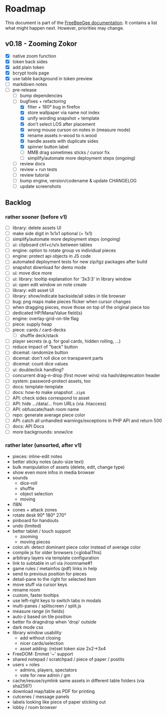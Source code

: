 # Roadmap

This document is part of the [FreeBeeGee documentation](DOCS.md). It contains a list what might happen next. However, priorities may change.

## v0.18 - Zooming Zokor

* [X] native zoom function
* [X] token back sides
* [X] add plain token
* [X] bcrypt tools page
* [X] use table background in token preview
* [ ] markdown notes
* [ ] pre-release
  * [ ] bump dependencies
  * [ ] bugfixes + refactoring
    * [X] filter + 180° bug in firefox
    * [X] store wallpaper via name not index
    * [X] unify wording snapshot + template
    * [X] don't select LOS after placement
    * [X] wrong mouse curson on notes in (measure mode)
    * [X] rename assets n-wood to n.wood
    * [X] handle assets with duplicate sides
    * [X] spinner button label
    * [ ] MMB drag sometimes sticks / cursor fix
    * [ ] simplify/automate more deployment steps (ongoing)
  * [ ] review docs
  * [ ] review + run tests
  * [ ] review tutorial
  * [ ] bump engine, version/codename & update CHANGELOG
  * [ ] update screenshots

## Backlog

### rather sooner (before v1)

* [ ] library: delete assets UI
* [ ] make side digit in 1x1x1 optional (= 1x1)
* [ ] simplify/automate more deployment steps (ongoing)
* [ ] ui: clipboard ctrl+c/v/x between tables
* [ ] engine: option to rotate group vs individual pieces
* [ ] engine: protect api objects in JS code
* [ ] automated deployment tests for new zip/tgz packages after build
* [ ] snapshot download for demo mode
* [ ] ui: move dice more
* [ ] ui: library: tooltip explanation for '3x3:3' in library window
* [ ] ui: open edit window on note create
* [ ] library: edit asset UI
* [ ] library: show/indicate backside/all sides in tile browser
* [ ] bug: png maps make pieces flicker when cursor changes
* [ ] when dragging pieces, move those on top of the original piece too
* [ ] dedicated HP/Mana/Value field(s)
* [ ] engine: overlay-grid-on-tile flag
* [ ] piece: supply heap
* [ ] piece: cards / card-decks
  * [ ] shuffle deck/stack
* [ ] player secrets (e.g. for goal cards, hidden rolling, ...)
* [ ] reduce impact of "back" button
* [ ] dicemat: randomize button
* [ ] dicemat: don't roll dice on transparent parts
* [ ] dicemat: count dice values
* [ ] ui: doubleclick handling?
* [ ] concurrent drag-n-drop (first mover wins) via hash/deprecation header
* [ ] system: password-protect assets, too
* [ ] docs: template-template
* [ ] docs: how-to make snapshot `.zip`s
* [ ] API: check sides correspond to asset
* [ ] API: hide .../data/... from URLs (via .htaccess)
* [ ] API: obfuscate/hash room name
* [ ] repo: generate average piece color
* [ ] API: catch all unhandled warnings/exceptions in PHP API and return 500
* [ ] docs: API Docs
* [ ] more backgrounds: snow/ice

### rather later (unsorted, after v1)

* pieces: inline-edit notes
* better sticky notes (auto-size text)
* bulk manipulation of assets (delete, edit, change type)
* show even more infos in media browser
* sounds
  * dice-roll
  * shuffle
  * object selection
  * moving
* I18N
* cones + attack zones
* rotate desk 90° 180° 270°
* pinboard for handouts
* undo (limited)
* better tablet / touch support
  * zooming
  * moving pieces
* color.sh: detect dominant piece color instead of average color
* compile js for older browsers (<globalThis)
* arbitrary layers via template configuration
* link to subtable in url via /roomname#1
* game rules / metainfos (pdf) links in help
* send to previous position for pieces
* detail-pane to the right for selected item
* move stuff via cursor keys
* rename room
* custom, faster tooltips
* use left-right keys to switch tabs in modals
* multi-panes / splitscreen / split.js
* measure range (in fields)
* auto-z based on tile position
* better fix dragndrop when 'drop' outside
* dark mode css
* library window usability
  * add without closing
  * nicer cards/selection
  * asset adding: (re)set token size 2x2->3x4
* FreeDOM: Emmet '~' support
* shared notepad / scratchpad / piece of paper / postits
* users + roles
  * admins, players, spectators
  * vote for new admin / gm
* cache/resuse/symlink same assets in different table folders (via sha256?)
* download map/table as PDF for printing
* cutcenes / message panels
* labels looking like piece of paper sticking out
* lobby / room browser
